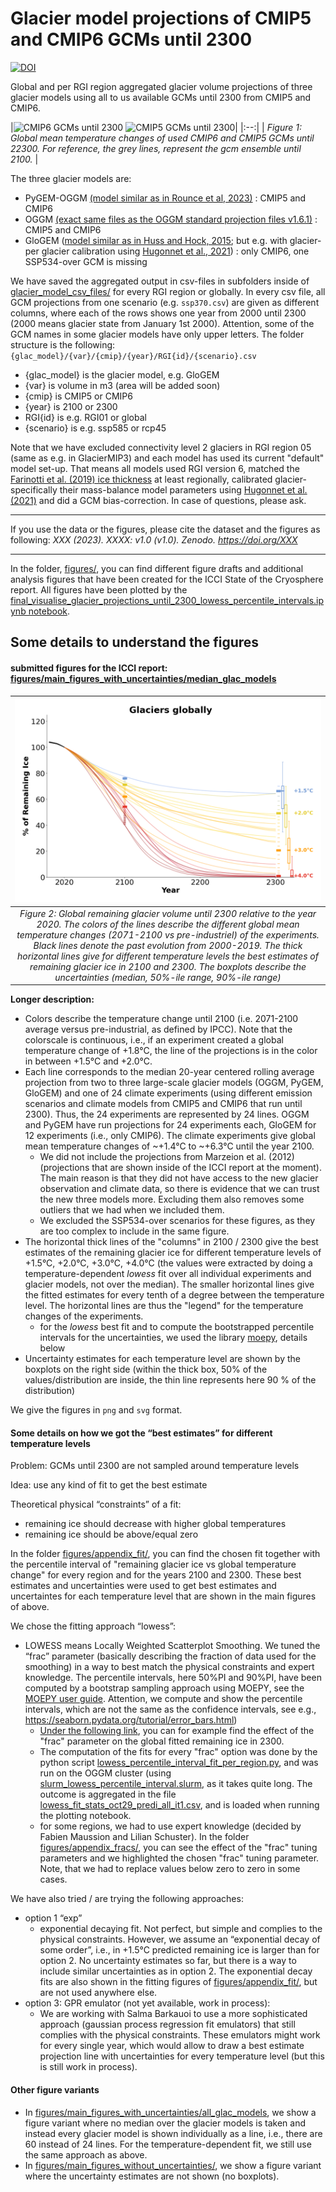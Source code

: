 # Glacier model projections of CMIP5 and CMIP6 GCMs until 2300

[![DOI](https://zenodo.org/badge/DOI/XX.svg)](https://doi.org/XX)

Global and per RGI region aggregated glacier volume projections of three glacier models using all to us available GCMs until 2300 from CMIP5 and CMIP6. 

|![CMIP6 GCMs until 2300](https://hackmd.io/_uploads/rkc3xrDTh.png)
![CMIP5 GCMs until 2300](https://hackmd.io/_uploads/Bkp9UA_a2.png)|
|:--:| 
| *Figure 1: Global mean temperature changes of used CMIP6 and CMIP5 GCMs until 22300. For reference, the grey lines, represent the gcm ensemble until 2100.* |

The three glacier models are:

- PyGEM-OGGM [(model similar as in Rounce et al, 2023)](https://doi.org/10.1126/science.abo1324) : CMIP5 and CMIP6
- OGGM [(exact same files as the OGGM standard projection files v1.6.1)](https://zenodo.org/records/8286065) : CMIP5 and CMIP6
- GloGEM ([model similar as in Huss and Hock, 2015](https://doi.org/10.3389/feart.2015.00054); but e.g. with glacier-per glacier calibration using [Hugonnet et al., 2021](https://doi.org/10.1038/s41586-021-03436-z)) : only CMIP6, one SSP534-over GCM is missing

We have saved the aggregated output in csv-files in subfolders inside of [glacier_model_csv_files/](glacier_model_csv_files/) for every RGI region or globally. In every csv file, all GCM projections from one scenario (e.g. `ssp370.csv`) are given as different columns, where each of the rows shows one year from 2000 until 2300 (2000 means glacier state from January 1st 2000). Attention, some of the GCM names in some glacier models have only upper letters. The folder structure is the following: `{glac_model}/{var}/{cmip}/{year}/RGI{id}/{scenario}.csv`
- {glac_model} is the glacier model, e.g. GloGEM
- {var} is volume in m3 (area will be added soon)
- {cmip} is CMIP5 or CMIP6
- {year} is 2100 or 2300
- RGI{id} is e.g. RGI01 or global
- {scenario} is e.g. ssp585 or rcp45

Note that we have excluded connectivity level 2 glaciers in RGI region 05 (same as e.g. in GlacierMIP3) and each model has used its current "default" model set-up. That means all models used RGI version 6,
matched the [Farinotti et al. (2019) ice thickness](https://doi.org/10.1038/s41561-019-0300-3) at least regionally, calibrated glacier-specifically their mass-balance model parameters using [Hugonnet et al. (2021)](https://doi.org/10.1038/s41586-021-03436-z) and did a GCM bias-correction.
In case of questions, please ask. 


----

If you use the data or the figures, please cite the dataset and the figures as following:
*XXX (2023). XXXX: v1.0 (v1.0). Zenodo. https://doi.org/XXX*

----


In the folder, [figures/]([figures/), you can find different figure drafts and additional analysis figures that have been created for the ICCI State of the Cryosphere report. All figures have been plotted by the [final_visualise_glacier_projections_until_2300_lowess_percentile_intervals.ipynb notebook](final_visualise_glacier_projections_until_2300_lowess_percentile_intervals.ipynb).



## Some details to understand the figures
#### submitted figures for the ICCI report: [figures/main_figures_with_uncertainties/median_glac_models](figures/main_figures_with_uncertainties/median_glac_models) 

|![Figure 2](figures/main_figures_with_uncertainties/median_glac_models/png/icci_report_2023_median_lowess_predi_oggm_glogem_pygem_temp_levels_global_v3_boxplot.png)|
|:--:| 
|*Figure 2: Global remaining glacier volume until 2300 relative to the year 2020. The colors of the lines describe the different global mean temperature changes (2071-2100 vs pre-industriel) of the experiments. Black lines denote the past evolution from 2000-2019. The thick horizontal lines give for different temperature levels the best estimates of remaining glacier ice in 2100 and 2300. The boxplots describe the uncertainties (median, 50%-ile range, 90%-ile range)*|

**Longer description:**

- Colors describe the temperature change until 2100 (i.e. 2071-2100 average versus pre-industrial, as defined by IPCC). Note that the colorscale is continuous, i.e., if an experiment created a global temperature change of +1.8°C, the line of the projections is in the color in between +1.5°C and +2.0°C.
- Each line corresponds to the median 20-year centered rolling average projection from two to three large-scale glacier models (OGGM, PyGEM, GloGEM) and one of 24 climate experiments (using different emission scenarios and climate models from CMIP5 and CMIP6 that run until 2300). Thus, the 24 experiments are represented by 24 lines. OGGM and PyGEM have run projections for 24 experiments each, GloGEM for 12 experiments (i.e., only CMIP6). The climate experiments give global mean temperature changes of ~+1.4°C to ~+6.3°C until the year 2100. 
    - We did not include the projections from Marzeion et al. (2012) (projections that are shown inside of the ICCI report at the moment). The main reason is that they did not have access to the new glacier observation and climate data, so there is evidence that we can trust the new three models more. Excluding them also removes some outliers that we had when we included them. 
    - We excluded the SSP534-over scenarios for these figures, as they are too complex to include in the same figure. 
- The horizontal thick lines of the "columns" in 2100 / 2300 give the best estimates of the remaining glacier ice for different temperature levels of +1.5°C, +2.0°C, +3.0°C, +4.0°C  (the values were extracted by doing a temperature-dependent *lowess* fit over all individual experiments and glacier models, not over the median). The smaller horizontal lines give the fitted estimates for every tenth of a degree between the temperature level. The horizontal lines are thus the "legend" for the temperature changes of the experiments.
    - for the *lowess* best fit and to compute the bootstrapped percentile intervals for the uncertainties, we used the library [moepy](https://doi.org/10.5281/zenodo.4642896), details below
- Uncertainty estimates for each temperature level are shown by the boxplots on the right side (within the thick box, 50% of the values/distribution are inside, the thin line represents here 90 % of the distribution)

We give the figures in `png` and `svg` format. 


#### Some details on how we got the “best estimates” for different temperature levels 
Problem: GCMs until 2300 are not sampled around temperature levels

Idea: use any kind of fit to get the best estimate

Theoretical physical “constraints” of a fit:

- remaining ice should decrease with higher global temperatures
- remaining ice should be above/equal zero


In the folder [figures/appendix_fit/](figures/appendix_fit/), you can find the chosen fit together with the percentile interval of "remaining glacier ice vs global temperature change" for every region and for the years 2100 and 2300. These best estimates and uncertainties were used to get best estimates and uncertaintes for each temperature level that are shown in the main figures of above. 

We chose the fitting approach “lowess”:

- LOWESS means Locally Weighted Scatterplot Smoothing. We tuned the “frac” parameter (basically describing the fraction of data used for the smoothing) in a way to best match the physical constraints and expert knowledge. The percentile intervals, here 50%PI and 90%PI, have been computed by a bootstrap sampling approach using MOEPY, see the [MOEPY user guide](https://ayrtonb.github.io/Merit-Order-Effect/ug-08-lowess-quick-start/). Attention, we compute and show the percentile intervals, which are not the same as the confidence intervals, see e.g., https://seaborn.pydata.org/tutorial/error_bars.html) 
    - [Under the following link](figures/appendix_fracs/2300_lowess_fracs_oggm_glogem_pygem_temp_levels_global_v3_1.png), you can for example find the effect of the "frac" parameter on the global fitted remaining ice in 2300. 
    - The computation of the fits for every "frac" option was done by the python script [lowess_percentile_interval_fit_per_region.py](lowess_percentile_interval_fit_per_region.py), and was run on the OGGM cluster (using [slurm_lowess_percentile_interval.slurm](slurm_lowess_percentile_interval.slurm), as it takes quite long. The outcome is aggregated in the file [lowess_fit_stats_oct29_predi_all_it1.csv](lowess_fit_stats_oct29_predi_all_it1.csv), and is loaded when running the plotting notebook.
    - for some regions, we had to use expert knowledge (decided by Fabien Maussion and Lilian Schuster). In the folder [figures/appendix_fracs/](figures/appendix_fracs/), you can see the effect of the "frac" tuning parameters and we highlighted the chosen "frac" tuning parameter. Note, that we had to replace values below zero to zero in some cases. 


We have also tried / are trying the following approaches:

- option 1 “exp”
    - exponential decaying fit. Not perfect, but simple and complies to the physical constraints. However, we assume an “exponential decay of some order”, i.e., in +1.5°C predicted remaining ice is larger than for option 2. No uncertainty estimates so far, but there is a way to include similar uncertainties as in option 2. The exponential decay fits are also shown in the fitting figures of [figures/appendix_fit/](figures/appendix_fit/), but are not used anywhere else. 
- option 3: GPR emulator (not yet available, work in process):
    - We are working with Salma Barkauoi to use a more sophisticated approach (gaussian process regression fit emulators) that still complies with the physical constraints. These emulators might work for every single year, which would allow to draw a best estimate projection line with uncertainties for every temperature level (but this is still work in process). 

#### Other figure variants
- In [figures/main_figures_with_uncertainties/all_glac_models](figures/median_glac_models), we show a figure variant where no median over the glacier models is taken and instead every glacier model is shown individually as a line, i.e., there are 60 instead of 24 lines.  For the temperature-dependent fit, we still use the same approach as above.
- In [figures/main_figures_without_uncertainties/]([figures/main_figures_without_uncertainties/), we show a figure variant where the uncertainty estimates are not shown (no boxplots). 



